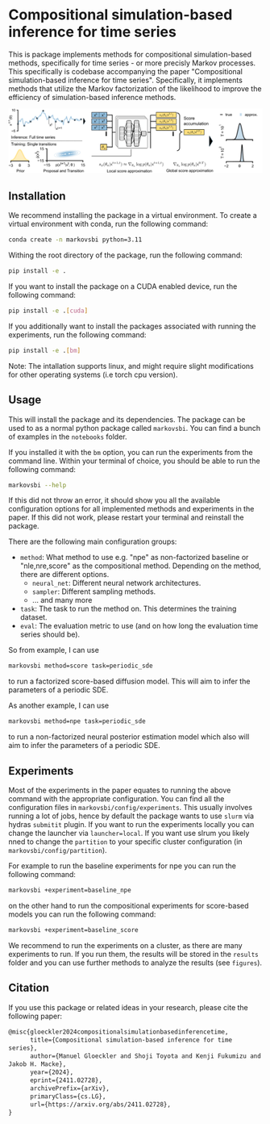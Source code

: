 # Compositional simulation-based inference for time series

This is package implements methods for compositional simulation-based methods,
specifically for time series - or more precisly Markov processes. This specifically
is codebase accompanying the paper
"Compositional simulation-based inference for time series". Specifically, it implements
methods that utilize the Markov factorization of the likelihood to improve the efficiency
of simulation-based inference methods.

![Figure 1](figures/fig1/fig1.png)

## Installation
We recommend installing the package in a virtual environment. To create a virtual environment
with conda, run the following command:
```bash
conda create -n markovsbi python=3.11
```

Withing the root directory of the package, run the following command:
```bash
pip install -e .
```
If you want to install the package on a CUDA enabled device, run the following command:
```bash
pip install -e .[cuda]
```
If you additionally want to install the packages associated with running the experiments, run the following command:
```bash
pip install -e .[bm]
```
Note: The intallation supports linux, and might require slight modifications for other operating systems (i.e torch cpu version).

## Usage

This will install the package and its dependencies. The package can be used to as a
normal python package called `markovsbi`. You can find a bunch of examples in the
`notebooks` folder.

If you installed it with the `bm` option, you can run the experiments from the command line.
Within your terminal of choice, you should be able to run the following command:
```bash
markovsbi --help
```
If this did not throw an error, it should show you all the available configuration options for all
implemented methods and experiments in the paper. If this did not work, please restart your terminal and
reinstall the package.

There are the following main configuration groups:
- `method`: What method to use e.g. "npe" as non-factorized baseline or "nle,nre,score" as the compositional method. Depending on the method, there are different options.
    - `neural_net`: Different neural network architectures.
    - `sampler`: Different sampling methods.
    - ... and many more
- `task`: The task to run the method on. This determines the training dataset.
- `eval`: The evaluation metric to use (and on how long the evaluation time series should be).

So from example, I can use
```bash
markovsbi method=score task=periodic_sde
```
to run a factorized score-based diffusion model. This will aim to infer the parameters of a periodic SDE.

As another example, I can use
```bash
markovsbi method=npe task=periodic_sde
```
to run a non-factorized neural posterior estimation model which also will aim to infer the parameters of a periodic SDE.

## Experiments

Most of the experiments in the paper equates to running the above command with the appropriate configuration.
You can find all the configuration files in `markovsbi/config/experiments`. This usually involves running a
lot of jobs, hence by default the package wants to use `slurm` via hydras `submitit` plugin. If you want to run
the experiments locally you can change the launcher via `launcher=local`. If you want use slrum you likely nned to
change the `partition` to your specific cluster configuration (in `markovsbi/config/partition`).

For example to run the baseline experiments for npe you can run the following command:
```bash
markovsbi +experiment=baseline_npe
```
on the other hand to run the compositional experiments for score-based models you can run the following command:
```bash
markovsbi +experiment=baseline_score
```
We recommend to run the experiments on a cluster, as there are many experiments to run. If you run them, the results
will be stored in the `results` folder and you can use further methods to analyze the results (see `figures`).

## Citation

If you use this package or related ideas in your research, please cite the following paper:
```
@misc{gloeckler2024compositionalsimulationbasedinferencetime,
      title={Compositional simulation-based inference for time series},
      author={Manuel Gloeckler and Shoji Toyota and Kenji Fukumizu and Jakob H. Macke},
      year={2024},
      eprint={2411.02728},
      archivePrefix={arXiv},
      primaryClass={cs.LG},
      url={https://arxiv.org/abs/2411.02728},
}
```
